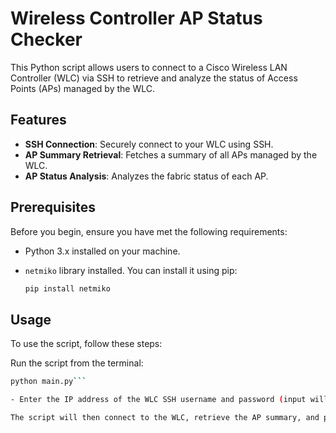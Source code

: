 # Wireless Controller AP Status Checker

This Python script allows users to connect to a Cisco Wireless LAN Controller (WLC) via SSH to retrieve and analyze the status of Access Points (APs) managed by the WLC.

## Features

- **SSH Connection**: Securely connect to your WLC using SSH.
- **AP Summary Retrieval**: Fetches a summary of all APs managed by the WLC.
- **AP Status Analysis**: Analyzes the fabric status of each AP.

## Prerequisites

Before you begin, ensure you have met the following requirements:

- Python 3.x installed on your machine.
- `netmiko` library installed. You can install it using pip:

  ```bash
  pip install netmiko

## Usage

To use the script, follow these steps:

Run the script from the terminal:
  
  ```bash
  python main.py```

- Enter the IP address of the WLC SSH username and password (input will be hidden).

The script will then connect to the WLC, retrieve the AP summary, and perform the status analysis.
